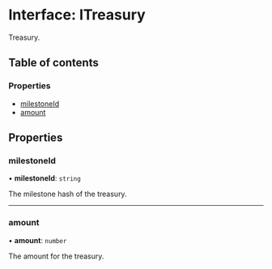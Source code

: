 # Interface: ITreasury

Treasury.

## Table of contents

### Properties

- [milestoneId](ITreasury.md#milestoneid)
- [amount](ITreasury.md#amount)

## Properties

### milestoneId

• **milestoneId**: `string`

The milestone hash of the treasury.

___

### amount

• **amount**: `number`

The amount for the treasury.

